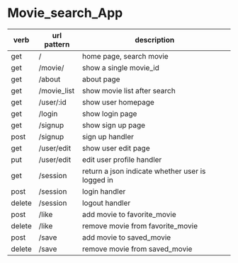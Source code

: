 # Movie_search_App

verb  | url pattern | description            
------|-------------|------------
get   | /           | home page, search movie
get   | /movie/     | show a single movie_id
get   | /about      | about page
get   | /movie_list | show movie list after search
get   | /user/:id   | show user homepage
get   | /login      | show login page
get   | /signup     | show sign up page
post  | /signup     | sign up handler
get   | /user/edit  | show user edit page
put   | /user/edit  | edit user profile handler
get   | /session    | return a json indicate whether user is logged in
post  | /session    | login handler
delete| /session    | logout handler
post  | /like       | add movie to favorite_movie
delete| /like       | remove movie from favorite_movie
post  | /save       | add movie to saved_movie
delete| /save       | remove movie from saved_movie
